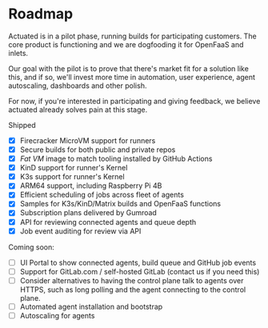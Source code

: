 # Roadmap

Actuated is in a pilot phase, running builds for participating customers. The core product is functioning and we are dogfooding it for OpenFaaS and inlets.

Our goal with the pilot is to prove that there's market fit for a solution like this, and if so, we'll invest more time in automation, user experience, agent autoscaling, dashboards and other polish.

For now, if you're interested in participating and giving feedback, we believe actuated already solves pain at this stage.

Shipped

* [x] Firecracker MicroVM support for runners
* [x] Secure builds for both public and private repos
* [x] *Fat VM* image to match tooling installed by GitHub Actions
* [x] KinD support for runner's Kernel
* [x] K3s support for runner's Kernel
* [x] ARM64 support, including Raspberry Pi 4B
* [x] Efficient scheduling of jobs across fleet of agents
* [x] Samples for K3s/KinD/Matrix builds and OpenFaaS functions
* [x] Subscription plans delivered by Gumroad
* [x] API for reviewing connected agents and queue depth
* [x] Job event auditing for review via API

Coming soon:

* [ ] UI Portal to show connected agents, build queue and GitHub job events
* [ ] Support for GitLab.com / self-hosted GitLab (contact us if you need this)
* [ ] Consider alternatives to having the control plane talk to agents over HTTPS, such as long polling and the agent connecting to the control plane.
* [ ] Automated agent installation and bootstrap
* [ ] Autoscaling for agents
